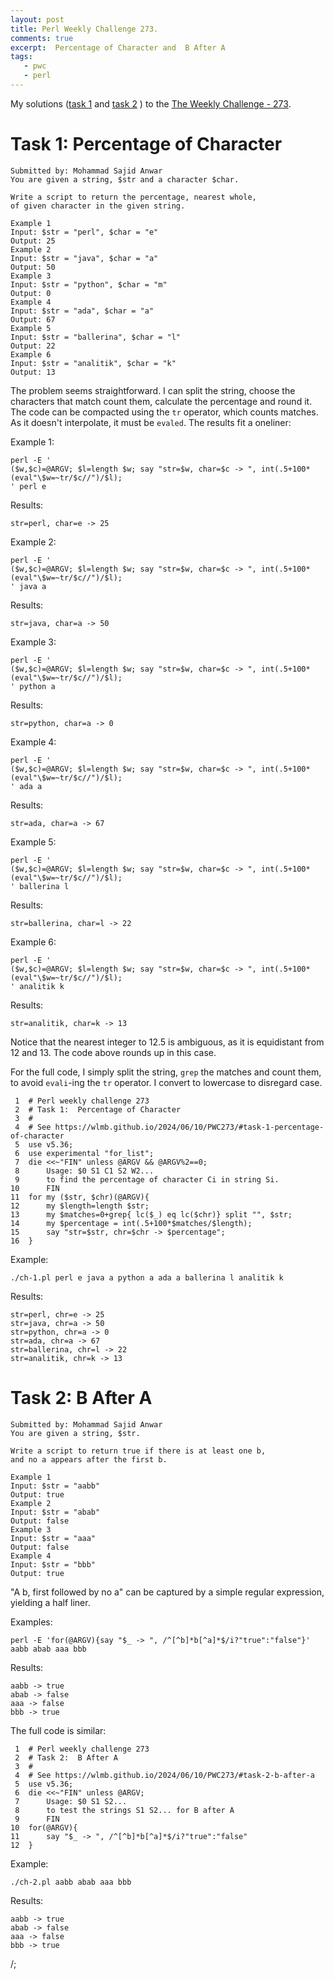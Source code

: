 ```yaml
---
layout: post
title: Perl Weekly Challenge 273.
comments: true
excerpt:  Percentage of Character and  B After A
tags:
   - pwc
   - perl
---
```


My solutions
([task 1](https://github.com/wlmb/perlweeklychallenge-club/blob/master/challenge-273/wlmb/perl/ch-1.pl)
and
[task 2](https://github.com/wlmb/perlweeklychallenge-club/blob/master/challenge-273/wlmb/perl/ch-2.pl)
)
to the  [The Weekly Challenge - 273](https://theweeklychallenge.org/blog/perl-weekly-challenge-273).


# Task 1: Percentage of Character

    Submitted by: Mohammad Sajid Anwar
    You are given a string, $str and a character $char.
    
    Write a script to return the percentage, nearest whole,
    of given character in the given string.
    
    Example 1
    Input: $str = "perl", $char = "e"
    Output: 25
    Example 2
    Input: $str = "java", $char = "a"
    Output: 50
    Example 3
    Input: $str = "python", $char = "m"
    Output: 0
    Example 4
    Input: $str = "ada", $char = "a"
    Output: 67
    Example 5
    Input: $str = "ballerina", $char = "l"
    Output: 22
    Example 6
    Input: $str = "analitik", $char = "k"
    Output: 13

The problem seems straightforward. I can split the string, choose the
characters that match count them, calculate the percentage and round
it. The code can be compacted using the `tr` operator, which counts
matches. As it doesn't interpolate, it must be `evaled`. The results fit a oneliner:

Example 1:

    perl -E '
    ($w,$c)=@ARGV; $l=length $w; say "str=$w, char=$c -> ", int(.5+100*(eval"\$w=~tr/$c//")/$l);
    ' perl e

Results:

    str=perl, char=e -> 25

Example 2:

    perl -E '
    ($w,$c)=@ARGV; $l=length $w; say "str=$w, char=$c -> ", int(.5+100*(eval"\$w=~tr/$c//")/$l);
    ' java a

Results:

    str=java, char=a -> 50

Example 3:

    perl -E '
    ($w,$c)=@ARGV; $l=length $w; say "str=$w, char=$c -> ", int(.5+100*(eval"\$w=~tr/$c//")/$l);
    ' python a

Results:

    str=python, char=a -> 0

Example 4:

    perl -E '
    ($w,$c)=@ARGV; $l=length $w; say "str=$w, char=$c -> ", int(.5+100*(eval"\$w=~tr/$c//")/$l);
    ' ada a

Results:

    str=ada, char=a -> 67

Example 5:

    perl -E '
    ($w,$c)=@ARGV; $l=length $w; say "str=$w, char=$c -> ", int(.5+100*(eval"\$w=~tr/$c//")/$l);
    ' ballerina l

Results:

    str=ballerina, char=l -> 22

Example 6:

    perl -E '
    ($w,$c)=@ARGV; $l=length $w; say "str=$w, char=$c -> ", int(.5+100*(eval"\$w=~tr/$c//")/$l);
    ' analitik k

Results:

    str=analitik, char=k -> 13

Notice that the nearest integer to 12.5 is ambiguous, as it is equidistant from
12 and 13. The code above rounds up in this case.

For the full code, I simply split the string, `grep` the matches and count them, to
avoid `evali`-ing the `tr` operator. I convert to lowercase to disregard case.

     1  # Perl weekly challenge 273
     2  # Task 1:  Percentage of Character
     3  #
     4  # See https://wlmb.github.io/2024/06/10/PWC273/#task-1-percentage-of-character
     5  use v5.36;
     6  use experimental "for_list";
     7  die <<~"FIN" unless @ARGV && @ARGV%2==0;
     8      Usage: $0 S1 C1 S2 W2...
     9      to find the percentage of character Ci in string Si.
    10      FIN
    11  for my ($str, $chr)(@ARGV){
    12      my $length=length $str;
    13      my $matches=0+grep{ lc($_) eq lc($chr)} split "", $str;
    14      my $percentage = int(.5+100*$matches/$length);
    15      say "str=$str, chr=$chr -> $percentage";
    16  }

Example:

    ./ch-1.pl perl e java a python a ada a ballerina l analitik k

Results:

    str=perl, chr=e -> 25
    str=java, chr=a -> 50
    str=python, chr=a -> 0
    str=ada, chr=a -> 67
    str=ballerina, chr=l -> 22
    str=analitik, chr=k -> 13


# Task 2: B After A

    Submitted by: Mohammad Sajid Anwar
    You are given a string, $str.
    
    Write a script to return true if there is at least one b,
    and no a appears after the first b.
    
    Example 1
    Input: $str = "aabb"
    Output: true
    Example 2
    Input: $str = "abab"
    Output: false
    Example 3
    Input: $str = "aaa"
    Output: false
    Example 4
    Input: $str = "bbb"
    Output: true

"A b, first followed by no a" can be captured by a simple regular expression,
yielding a half liner.

Examples:

    perl -E 'for(@ARGV){say "$_ -> ", /^[^b]*b[^a]*$/i?"true":"false"}' aabb abab aaa bbb

Results:

    aabb -> true
    abab -> false
    aaa -> false
    bbb -> true

The full code is similar:

     1  # Perl weekly challenge 273
     2  # Task 2:  B After A
     3  #
     4  # See https://wlmb.github.io/2024/06/10/PWC273/#task-2-b-after-a
     5  use v5.36;
     6  die <<~"FIN" unless @ARGV;
     7      Usage: $0 S1 S2...
     8      to test the strings S1 S2... for B after A
     9      FIN
    10  for(@ARGV){
    11      say "$_ -> ", /^[^b]*b[^a]*$/i?"true":"false"
    12  }

Example:

    ./ch-2.pl aabb abab aaa bbb

Results:

    aabb -> true
    abab -> false
    aaa -> false
    bbb -> true

/;

